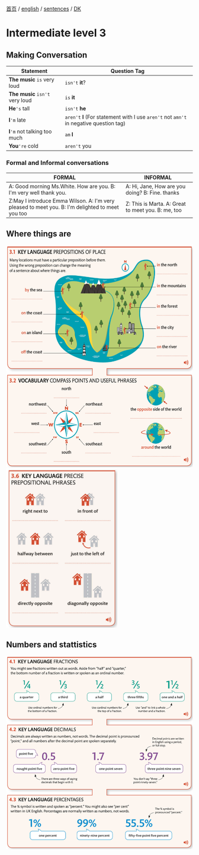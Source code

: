 [首页](https://printjs.github.io/blog) / [english](https://printjs.github.io/blog/docs/english) / [sentences](https://printjs.github.io/blog/docs/english/sentences) / [DK](https://printjs.github.io/blog/docs/english/sentences/DK)

# Intermediate level 3

## Making Conversation

|Statement|Question Tag|
|-----|------|
|**The music** `is` very loud|`isn't` **it**?|
|**The music** `isn't` very loud|`is` **it**|
|**He**`'s` tall|`isn't` **he**|
|**I**`'m` late|`aren't` **I** (For statement with I use `aren't` not `amn't` in negative question tag)|
|**I**`'m` not talking too much|`am` **I**|
|**You**`'re` cold|`aren't` you|

### Formal and Informal conversations

|FORMAL|INFORMAL|
|------|------|
|A: Good morning Ms.White. How are you. B: I'm very well thank you.|A: Hi, Jane, How are you doing? B: Fine. thanks|
|Z:May I introduce Emma Wilson. A: I'm very pleased to meet you. B: I'm delighted to meet you too|Z: This is Marta. A: Great to meet you. B: me, too|

## Where things are

<img src="location_direction.png" style="height: 600px; width: auto;"/>
<img src="location_direction1.png" style="height: auto; width: 300px;"/>

## Numbers and stattistics

<img src="number_statistics.png" style="height: auto; width: 600px;"/>